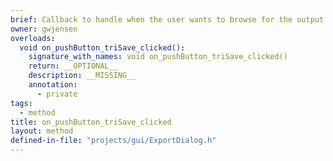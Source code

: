 ```yaml
---
brief: Callback to handle when the user wants to browse for the output filename.
owner: gwjensen
overloads:
  void on_pushButton_triSave_clicked():
    signature_with_names: void on_pushButton_triSave_clicked()
    return: __OPTIONAL__
    description: __MISSING__
    annotation:
      - private
tags:
  - method
title: on_pushButton_triSave_clicked
layout: method
defined-in-file: "projects/gui/ExportDialog.h"
---
```

